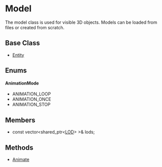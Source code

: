 # Model
The model class is used for visible 3D objects. Models can be loaded from files or created from scratch.

## Base Class
* [Entity](../Object/CPP_Entity.md)

## Enums ##

#### AnimationMode ####
- ANIMATION_LOOP
- ANIMATION_ONCE
- ANIMATION_STOP

## Members
* const vector<shared_ptr<[LOD](API_LOD)\> \>& lods;

## Methods
* [Animate](API_Model_Animate)
